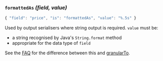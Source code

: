 
### `formattedAs` _(field, value)_

```javascript
{ "field": "price", "is": "formattedAs", "value": "%.5s" }
```

Used by output serialisers where string output is required. `value` must be:

* a string recognised by Java's `String.format` method
* appropriate for the data type of `field`

See the [FAQ](FrequentlyAskedQuestions.md#"what's-the-difference-between-formattedas-and-granularto?") for the difference between this and [granularTo](EpistemicConstraints.md#granularTo).
